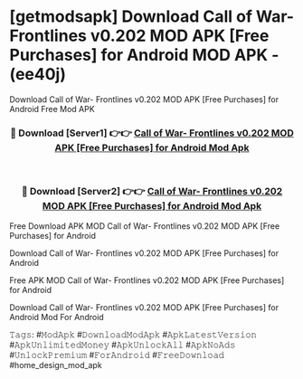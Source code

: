 # [getmodsapk] Download Call of War- Frontlines v0.202 MOD APK [Free Purchases] for Android MOD APK - (ee40j)
Download Call of War- Frontlines v0.202 MOD APK [Free Purchases] for Android Free Mod APK

<div align="center">
<h3>🔴 Download [Server1] 👉👉 <a href="https://apk-comot.site?title=Call_of_War-_Frontlines_v0.202_MOD_APK_[Free_Purchases]_for_Android">Call of War- Frontlines v0.202 MOD APK [Free Purchases] for Android Mod Apk</a></h3><br>

<h3>🔴 Download [Server2] 👉👉 <a href="https://apk-comot.site?title=Call_of_War-_Frontlines_v0.202_MOD_APK_[Free_Purchases]_for_Android">Call of War- Frontlines v0.202 MOD APK [Free Purchases] for Android Mod Apk</a></h3>
</div>


Free Download APK MOD Call of War- Frontlines v0.202 MOD APK [Free Purchases] for Android

Download Call of War- Frontlines v0.202 MOD APK [Free Purchases] for Android 

Free APK MOD Call of War- Frontlines v0.202 MOD APK [Free Purchases] for Android 

Download Call of War- Frontlines v0.202 MOD APK [Free Purchases] for Android Mod For Android

𝚃𝚊𝚐𝚜: #𝙼𝚘𝚍𝙰𝚙𝚔 #𝙳𝚘𝚠𝚗𝚕𝚘𝚊𝚍𝙼𝚘𝚍𝙰𝚙𝚔 #𝙰𝚙𝚔𝙻𝚊𝚝𝚎𝚜𝚝𝚅𝚎𝚛𝚜𝚒𝚘𝚗 #𝙰𝚙𝚔𝚄𝚗𝚕𝚒𝚖𝚒𝚝𝚎𝚍𝙼𝚘𝚗𝚎𝚢 #𝙰𝚙𝚔𝚄𝚗𝚕𝚘𝚌𝚔𝙰𝚕𝚕 #𝙰𝚙𝚔𝙽𝚘𝙰𝚍𝚜 #𝚄𝚗𝚕𝚘𝚌𝚔𝙿𝚛𝚎𝚖𝚒𝚞𝚖 #𝙵𝚘𝚛𝙰𝚗𝚍𝚛𝚘𝚒𝚍 #𝙵𝚛𝚎𝚎𝙳𝚘𝚠𝚗𝚕𝚘𝚊𝚍 #home_design_mod_apk